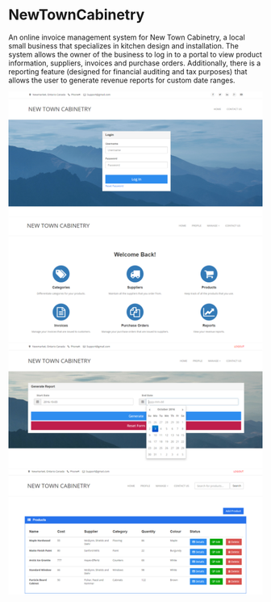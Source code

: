 # NewTownCabinetry

An online invoice management system for New Town Cabinetry, a local small business that specializes in kitchen design and installation. The system allows the owner of the business to log in to a portal to view product information, suppliers, 
invoices and purchase orders.  Additionally, there is a reporting feature (designed for financial auditing and tax purposes) 
that allows the user to generate revenue reports for custom date ranges.

![login](https://github.com/carlosmo/NewTownCabinetry/blob/master/screenshots/1.png)
![portal](https://github.com/carlosmo/NewTownCabinetry/blob/master/screenshots/2.png)
![reports](https://github.com/carlosmo/NewTownCabinetry/blob/master/screenshots/3.png)
![products](https://github.com/carlosmo/NewTownCabinetry/blob/master/screenshots/4.png)
